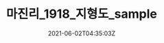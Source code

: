 ---
reference_code: 3
date: 2021-06-02T04:35:03Z
draft: false
level_of_description: 
media_type: photo
title: 마진리_1918_지형도_sample
description:  
weight: 10
address: 진주시 대곡면 마진리

modified_at: 2021-07-13T17:08:03Z
created_at: 2021-06-02T04:35:03Z
link: 
components:
- "items/지도/마진리_1918년 지형도.JPG"

tags:
creators:
subjects: 
sources: 
venues: 

public_access_status: true
copyright_status: true
---